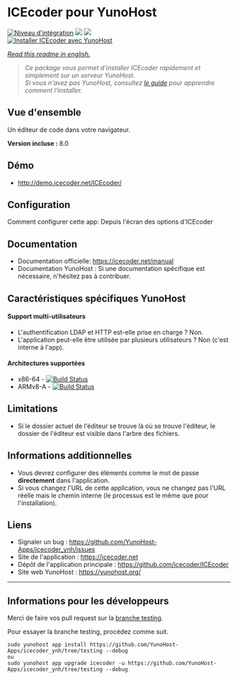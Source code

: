 # ICEcoder pour YunoHost

[![Niveau d'intégration](https://dash.yunohost.org/integration/icecoder.svg)](https://dash.yunohost.org/appci/app/icecoder) ![](https://ci-apps.yunohost.org/ci/badges/icecoder.status.svg) ![](https://ci-apps.yunohost.org/ci/badges/icecoder.maintain.svg)  
[![Installer ICEcoder avec YunoHost](https://install-app.yunohost.org/install-with-yunohost.svg)](https://install-app.yunohost.org/?app=icecoder)

*[Read this readme in english.](./README.md)* 

> *Ce package vous permet d'installer ICEcoder rapidement et simplement sur un serveur YunoHost.  
Si vous n'avez pas YunoHost, consultez [le guide](https://yunohost.org/#/install) pour apprendre comment l'installer.*

## Vue d'ensemble
Un éditeur de code dans votre navigateur.

**Version incluse :** 8.0

## Démo

* http://demo.icecoder.net/ICEcoder/

## Configuration

Comment configurer cette app: Depuis l'écran des options d'ICEcoder

## Documentation

 * Documentation officielle: https://icecoder.net/manual
 * Documentation YunoHost : Si une documentation spécifique est nécessaire, n'hésitez pas à contribuer.

## Caractéristiques spécifiques YunoHost

#### Support multi-utilisateurs

* L'authentification LDAP et HTTP est-elle prise en charge ? Non.
* L'application peut-elle être utilisée par plusieurs utilisateurs ? Non (c'est interne à l'app).

#### Architectures supportées

* x86-64 - [![Build Status](https://ci-apps.yunohost.org/ci/logs/icecoder%20%28Apps%29.svg)](https://ci-apps.yunohost.org/ci/apps/icecoder/)
* ARMv8-A - [![Build Status](https://ci-apps-arm.yunohost.org/ci/logs/icecoder%20%28Apps%29.svg)](https://ci-apps-arm.yunohost.org/ci/apps/icecoder/)

## Limitations

* Si le dossier actuel de l'éditeur se trouve là où se trouve l'éditeur, le dossier de l'éditeur est visible dans l'arbre des fichiers.

## Informations additionnelles

* Vous devrez configurer des éléments comme le mot de passe **directement** dans l'application.
* Si vous changez l'URL de cette application, vous ne changez pas l'URL réelle mais le chemin interne (le processus est le même que pour l'installation).

## Liens

 * Signaler un bug : https://github.com/YunoHost-Apps/icecoder_ynh/issues
 * Site de l'application : https://icecoder.net
 * Dépôt de l'application principale : https://github.com/icecoder/ICEcoder
 * Site web YunoHost : https://yunohost.org/

---

## Informations pour les développeurs

Merci de faire vos pull request sur la [branche testing](https://github.com/YunoHost-Apps/icecoder_ynh/tree/testing).

Pour essayer la branche testing, procédez comme suit.
```
sudo yunohost app install https://github.com/YunoHost-Apps/icecoder_ynh/tree/testing --debug
ou
sudo yunohost app upgrade icecoder -u https://github.com/YunoHost-Apps/icecoder_ynh/tree/testing --debug
```
